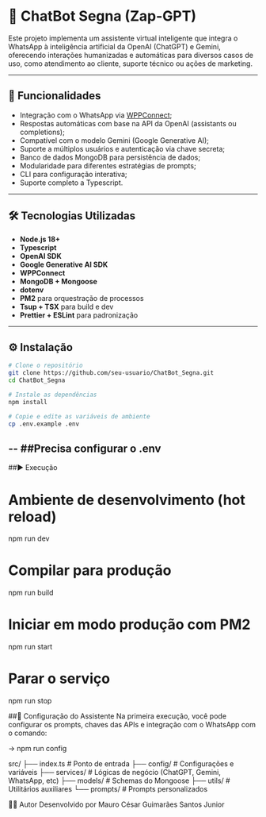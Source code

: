 # 🤖 ChatBot Segna (Zap-GPT)

Este projeto implementa um assistente virtual inteligente que integra o WhatsApp à inteligência artificial da OpenAI (ChatGPT) e Gemini, oferecendo interações humanizadas e automáticas para diversos casos de uso, como atendimento ao cliente, suporte técnico ou ações de marketing.

---

## 🚀 Funcionalidades

- Integração com o WhatsApp via [WPPConnect](https://github.com/wppconnect-team/wppconnect);
- Respostas automáticas com base na API da OpenAI (assistants ou completions);
- Compatível com o modelo Gemini (Google Generative AI);
- Suporte a múltiplos usuários e autenticação via chave secreta;
- Banco de dados MongoDB para persistência de dados;
- Modularidade para diferentes estratégias de prompts;
- CLI para configuração interativa;
- Suporte completo a Typescript.

---

## 🛠️ Tecnologias Utilizadas

- **Node.js 18+**
- **Typescript**
- **OpenAI SDK**
- **Google Generative AI SDK**
- **WPPConnect**
- **MongoDB + Mongoose**
- **dotenv**
- **PM2** para orquestração de processos
- **Tsup + TSX** para build e dev
- **Prettier + ESLint** para padronização

---

## ⚙️ Instalação

```bash
# Clone o repositório
git clone https://github.com/seu-usuario/ChatBot_Segna.git
cd ChatBot_Segna

# Instale as dependências
npm install

# Copie e edite as variáveis de ambiente
cp .env.example .env
```
--
##Precisa configurar o .env
--
##▶️ Execução

# Ambiente de desenvolvimento (hot reload)
npm run dev

# Compilar para produção
npm run build

# Iniciar em modo produção com PM2
npm run start

# Parar o serviço
npm run stop

##🧠 Configuração do Assistente
Na primeira execução, você pode configurar os prompts, chaves das APIs e integração com o WhatsApp com o comando:

-> npm run config

src/
├── index.ts            # Ponto de entrada
├── config/             # Configurações e variáveis
├── services/           # Lógicas de negócio (ChatGPT, Gemini, WhatsApp, etc)
├── models/             # Schemas do Mongoose
├── utils/              # Utilitários auxiliares
└── prompts/            # Prompts personalizados

👨‍💻 Autor
Desenvolvido por Mauro César Guimarães Santos Junior
